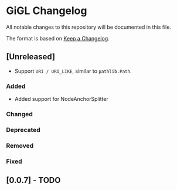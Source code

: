 # GiGL Changelog

All notable changes to this repository will be documented in this file.

The format is based on [Keep a Changelog](https://keepachangelog.com/en/1.0.0/).

## [Unreleased]

- Support `URI / URI_LIKE`, similar to `pathlib.Path`.

### Added
- Added support for NodeAnchorSplitter

### Changed

### Deprecated

### Removed

### Fixed

## [0.0.7] - TODO
